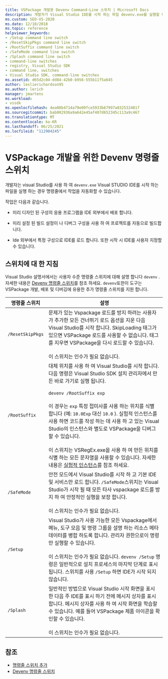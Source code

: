 ```yaml
---
title: VSPackage 개발용 Devenv Command-Line 스위치 | Microsoft Docs
description: 개발자가 Visual Studio IDE를 시작 하는 파일 devenv.exe를 실행할 때 명령줄에서 작업을 자동화 하는 방법에 대해 알아봅니다.
ms.custom: SEO-VS-2020
ms.date: 12/10/2018
ms.topic: reference
helpviewer_keywords:
- /Setup command line switch
- /ResetSkipPkgs command line switch
- /RootSuffix command line switch
- /SafeMode command line switch
- /Splash command line switch
- command-line switches
- registry, Visual Studio SDK
- command line, switches
- Visual Studio SDK, command-line switches
ms.assetid: d65d2c04-dd84-42b0-b956-555b11f5a645
author: leslierichardson95
ms.author: lerich
manager: jmartens
ms.workload:
- vssdk
ms.openlocfilehash: 4ea08b4714a79e09fce5933b67997a032532481f
ms.sourcegitcommit: bab002936a9a642e45af407d652345c113a9c467
ms.translationtype: MT
ms.contentlocale: ko-KR
ms.lasthandoff: 06/25/2021
ms.locfileid: "112904245"
---
```

# <a name="devenv-command-line-switches-for-vspackage-development"></a>VSPackage 개발을 위한 Devenv 명령줄 스위치

개발자는 visual Studio를 사용 하 여 `devenv.exe` Visual STUDIO IDE를 시작 하는 파일을 실행 하는 경우 명령줄에서 작업을 자동화할 수 있습니다.

 작업은 다음과 같습니다.

- 미리 디자인 된 구성의 응용 프로그램을 IDE 외부에서 배포 합니다.

- 미리 설정 된 빌드 설정이 나 디버그 구성을 사용 하 여 프로젝트를 자동으로 빌드합니다.

- Ide 외부에서 특정 구성으로 IDE를 로드 합니다. 또한 시작 시 IDE를 사용자 지정할 수 있습니다.

## <a name="guidelines-for-switches"></a>스위치에 대 한 지침

Visual Studio 설명서에서는 사용자 수준 명령줄 스위치에 대해 설명 합니다 `devenv` . 자세한 내용은 [Devenv 명령줄 스위치](../ide/reference/devenv-command-line-switches.md)를 참조 하세요. `devenv`또한이 도구는 VSPackage 개발, 배포 및 디버깅에 유용한 추가 명령줄 스위치를 지원 합니다.

| 명령줄 스위치 | 설명 |
|---------------------| - |
| `/ResetSkipPkgs` | 문제가 있는 Vspackage 로드를 방지 하려는 사용자가 추가한 모든 건너뛰기 로드 옵션을 지운 다음 Visual Studio를 시작 합니다. SkipLoading 태그가 있으면 VSPackage 로드를 사용할 수 없습니다. 태그를 지우면 VSPackage을 다시 로드할 수 있습니다.<br /><br /> 이 스위치는 인수가 필요 없습니다. |
| `/RootSuffix` | 대체 위치를 사용 하 여 Visual Studio를 시작 합니다. 다음 명령은 Visual Studio SDK 설치 관리자에서 만든 바로 가기로 실행 됩니다.<br /><br /> `devenv /RootSuffix exp`<br /><br /> 이 경우는 `exp` 특정 접미사를 사용 하는 위치를 식별 합니다 (예: `10.0Exp` 대신 `10.0` ). 실험적 인스턴스를 사용 하면 코드를 작성 하는 데 사용 하 고 있는 Visual Studio의 인스턴스와 별도로 VSPackage을 디버그할 수 있습니다.<br /><br /> 이 스위치는 VSRegEx.exe을 사용 하 여 만든 위치를 식별 하는 모든 문자열을 사용할 수 있습니다. 자세한 내용은 [실험적 인스턴스](../extensibility/the-experimental-instance.md)를 참조 하세요. |
| `/SafeMode` | 안전 모드에서 Visual Studio를 시작 하 고 기본 IDE 및 서비스만 로드 합니다. `/SafeMode`스위치는 Visual Studio가 시작 될 때 모든 타사 vspackage 로드를 방지 하 여 안정적인 실행을 보장 합니다.<br /><br /> 이 스위치는 인수가 필요 없습니다. |
| `/Setup` | Visual Studio가 사용 가능한 모든 Vspackage에서 메뉴, 도구 모음 및 명령 그룹을 설명 하는 리소스 메타 데이터를 병합 하도록 합니다. 관리자 권한으로이 명령만 실행할 수 있습니다. <br /><br /> 이 스위치는 인수가 필요 없습니다. `devenv /Setup` 명령은 일반적으로 설치 프로세스의 마지막 단계로 표시됩니다. 스위치를 사용 `/Setup` 하면 IDE가 시작 되지 않습니다.|
| `/Splash` | 일반적인 방법으로 Visual Studio 시작 화면을 표시 한 다음 주 IDE를 표시 하기 전에 메시지 상자를 표시 합니다. 메시지 상자를 사용 하 여 시작 화면을 학습할 수 있습니다. 예를 들어 VSPackage 제품 아이콘을 확인할 수 있습니다.<br /><br /> 이 스위치는 인수가 필요 없습니다. |

## <a name="see-also"></a>참조

- [명령줄 스위치 추가](../extensibility/adding-command-line-switches.md)
- [Devenv 명령줄 스위치](../ide/reference/devenv-command-line-switches.md)
